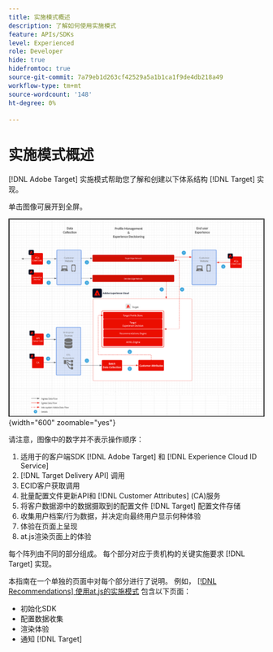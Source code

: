 ```yaml
---
title: 实施模式概述
description: 了解如何使用实施模式
feature: APIs/SDKs
level: Experienced
role: Developer
hide: true
hidefromtoc: true
source-git-commit: 7a79eb1d263cf42529a5a1b1ca1f9de4db218a49
workflow-type: tm+mt
source-wordcount: '148'
ht-degree: 0%

---
```


# 实施模式概述

[!DNL Adobe Target] 实施模式帮助您了解和创建以下体系结构 [!DNL Target] 实现。

单击图像可展开到全屏。

![Adobe Target架构图](/help/dev/patterns/assets/architecture-chart.png){width="600" zoomable="yes"}

请注意，图像中的数字并不表示操作顺序：

1. 适用于的客户端SDK [!DNL Adobe Target] 和 [!DNL Experience Cloud ID Service]
1. [!DNL Target Delivery API] 调用
1. ECID客户获取调用
1. 批量配置文件更新API和 [!DNL Customer Attributes] (CA)服务
1. 将客户数据源中的数据摄取到的配置文件 [!DNL Target] 配置文件存储
1. 收集用户档案/行为数据，并决定向最终用户显示何种体验
1. 体验在页面上呈现
1. at.js渲染页面上的体验

每个阵列由不同的部分组成。 每个部分对应于贵机构的关键实施要求 [!DNL Target] 实现。

本指南在一个单独的页面中对每个部分进行了说明。 例如， [[!DNL Recommendations] 使用at.js的实施模式](/help/dev/patterns/recs-atjs/recs-implementation-pattern-atjs.md) 包含以下页面：

* 初始化SDK
* 配置数据收集
* 渲染体验
* 通知 [!DNL Target]

